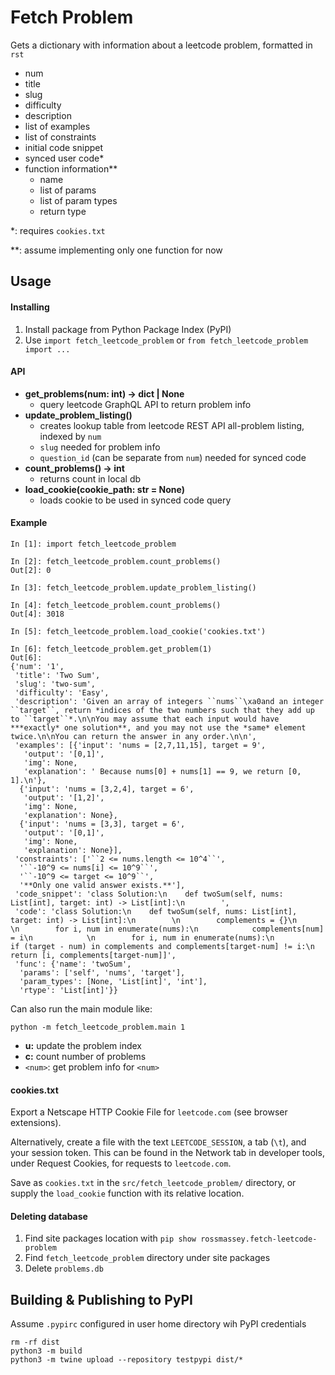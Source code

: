 # Fetch Problem

Gets a dictionary with information about a leetcode problem, formatted in `rst`
- num 
- title
- slug
- difficulty
- description
- list of examples
- list of constraints
- initial code snippet
- synced user code* 
- function information**
  - name
  - list of params
  - list of param types
  - return type

    
*: requires `cookies.txt`

**: assume implementing only one function for now

## Usage

#### Installing
1. Install package from Python Package Index (PyPI)
2. Use `import fetch_leetcode_problem` or `from fetch_leetcode_problem import ...`

   
#### API

- **get_problems(num: int) -> dict | None**
  - query leetcode GraphQL API to return problem info
- **update_problem_listing()**
  - creates lookup table from leetcode REST API all-problem listing, indexed  by `num`
  - `slug` needed for problem info
  - `question_id` (can be separate from `num`) needed for synced code 
- **count_problems() -> int**
  - returns count in local db
- **load_cookie(cookie_path: str = None)**
  - loads cookie to be used in synced code query
  
   
#### Example
    In [1]: import fetch_leetcode_problem
    
    In [2]: fetch_leetcode_problem.count_problems()
    Out[2]: 0
    
    In [3]: fetch_leetcode_problem.update_problem_listing()
    
    In [4]: fetch_leetcode_problem.count_problems()
    Out[4]: 3018
    
    In [5]: fetch_leetcode_problem.load_cookie('cookies.txt')
    
    In [6]: fetch_leetcode_problem.get_problem(1)
    Out[6]:
    {'num': '1',
     'title': 'Two Sum',
     'slug': 'two-sum',
     'difficulty': 'Easy',
     'description': 'Given an array of integers ``nums``\xa0and an integer ``target``, return *indices of the two numbers such that they add up to ``target``*.\n\nYou may assume that each input would have ***exactly* one solution**, and you may not use the *same* element twice.\n\nYou can return the answer in any order.\n\n',
     'examples': [{'input': 'nums = [2,7,11,15], target = 9',
       'output': '[0,1]',
       'img': None,
       'explanation': ' Because nums[0] + nums[1] == 9, we return [0, 1].\n'},
      {'input': 'nums = [3,2,4], target = 6',
       'output': '[1,2]',
       'img': None,
       'explanation': None},
      {'input': 'nums = [3,3], target = 6',
       'output': '[0,1]',
       'img': None,
       'explanation': None}],
     'constraints': ['``2 <= nums.length <= 10^4``',
      '``-10^9 <= nums[i] <= 10^9``',
      '``-10^9 <= target <= 10^9``',
      '**Only one valid answer exists.**'],
     'code_snippet': 'class Solution:\n    def twoSum(self, nums: List[int], target: int) -> List[int]:\n        ',
     'code': 'class Solution:\n    def twoSum(self, nums: List[int], target: int) -> List[int]:\n        \n        complements = {}\n        \n        for i, num in enumerate(nums):\n            complements[num] = i\n            \n        for i, num in enumerate(nums):\n            if (target - num) in complements and complements[target-num] != i:\n                return [i, complements[target-num]]',
     'func': {'name': 'twoSum',
      'params': ['self', 'nums', 'target'],
      'param_types': [None, 'List[int]', 'int'],
      'rtype': 'List[int]'}}

Can also run the main module like:

`python -m fetch_leetcode_problem.main 1`

- **u:** update the problem index
- **c:** count number of problems
- `<num>`: get problem info for `<num>`

#### cookies.txt
Export a Netscape HTTP Cookie File for `leetcode.com` (see browser extensions).

Alternatively, create a file with the text `LEETCODE_SESSION`, a tab (`\t`), 
and your session token. This can be found in the Network tab in developer tools, 
under Request Cookies, for requests to `leetcode.com`.

Save as `cookies.txt` in the `src/fetch_leetcode_problem/` directory, or supply
the `load_cookie` function with its relative location.

#### Deleting database
1. Find site packages location with `pip show rossmassey.fetch-leetcode-problem`
2. Find `fetch_leetcode_problem` directory under site packages
3. Delete `problems.db`

## Building & Publishing to PyPI
Assume `.pypirc` configured in user home directory wih PyPI credentials
```
rm -rf dist
python3 -m build
python3 -m twine upload --repository testpypi dist/*
```